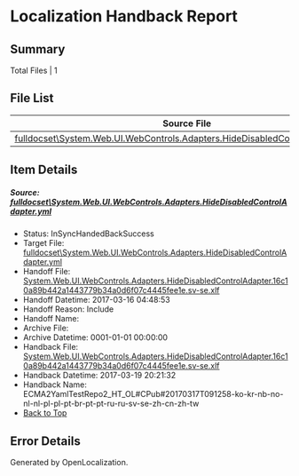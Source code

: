 # <a name='report-top'></a> Localization Handback Report

## Summary
 Total Files | 1

## File List
 Source File | Status | Details 
 ----------- | ------ | ------- 
 [fulldocset\System.Web.UI.WebControls.Adapters.HideDisabledControlAdapter.yml](https://github.com/OpenLocalizationTestOrg/ECMA2YamlTestRepo2/blob/9a577bbd8ead778fd4723fbdbce691e69b3b14d4/fulldocset/System.Web.UI.WebControls.Adapters.HideDisabledControlAdapter.yml) | InSyncHandedBackSuccess | [Details](#e0e25dd1de1a29eefdbdca5da08f4b005e7c013483050)

## Item Details
##### <a name='e0e25dd1de1a29eefdbdca5da08f4b005e7c013483050'></a> Source: [fulldocset\System.Web.UI.WebControls.Adapters.HideDisabledControlAdapter.yml](https://github.com/OpenLocalizationTestOrg/ECMA2YamlTestRepo2/blob/9a577bbd8ead778fd4723fbdbce691e69b3b14d4/fulldocset/System.Web.UI.WebControls.Adapters.HideDisabledControlAdapter.yml)
* Status: InSyncHandedBackSuccess
* Target File: [fulldocset\System.Web.UI.WebControls.Adapters.HideDisabledControlAdapter.yml](https://github.com/OpenLocalizationTestOrg/ECMA2YamlTestRepo2.sv-se/blob/f350fdc005735e5cb88e1592e2fd4826abb6487e/fulldocset/System.Web.UI.WebControls.Adapters.HideDisabledControlAdapter.yml)
* Handoff File: [System.Web.UI.WebControls.Adapters.HideDisabledControlAdapter.16c10a89b442a1443779b34a0d6f07c4445fee1e.sv-se.xlf](https://github.com/OpenLocalizationTestOrg/ECMA2YamlTestRepo2.handoff/blob/781482d297b8b1d38838677f99034b1318de6629/ol-handoff/OpenLocalizationTestOrg/ECMA2YamlTestRepo2.sv-se/master/fulldocset/System.Web.UI.WebControls.Adapters.HideDisabledControlAdapter.16c10a89b442a1443779b34a0d6f07c4445fee1e.sv-se.xlf)
* Handoff Datetime: 2017-03-16 04:48:53
* Handoff Reason: Include
* Handoff Name: 
* Archive File: 
* Archive Datetime: 0001-01-01 00:00:00
* Handback File: [System.Web.UI.WebControls.Adapters.HideDisabledControlAdapter.16c10a89b442a1443779b34a0d6f07c4445fee1e.sv-se.xlf](https://github.com/OpenLocalizationTestOrg/ECMA2YamlTestRepo2.handback/blob/b6147b450e5922b738d5a4602f0384e7043f4bff/ol-handback/OpenLocalizationTestOrg/ECMA2YamlTestRepo2.sv-se/master/fulldocset/System.Web.UI.WebControls.Adapters.HideDisabledControlAdapter.16c10a89b442a1443779b34a0d6f07c4445fee1e.sv-se.xlf)
* Handback Datetime: 2017-03-19 20:21:32
* Handback Name: ECMA2YamlTestRepo2_HT_OL#CPub#20170317T091258-ko-kr-nb-no-nl-nl-pl-pl-pt-br-pt-pt-ru-ru-sv-se-zh-cn-zh-tw
* [Back to Top](#report-top)


## Error Details

Generated by OpenLocalization.
